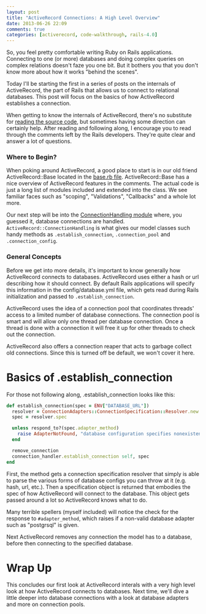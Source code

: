 ```yaml
---
layout: post
title: "ActiveRecord Connections: A High Level Overview"
date: 2013-06-26 22:09
comments: true
categories: [activerecord, code-walkthrough, rails-4.0]
---
```


So, you feel pretty comfortable writing Ruby on Rails applications. Connecting to one (or more) databases and doing complex queries on complex relations doesn't faze you one bit. But it bothers you that you don't know more about how it works "behind the scenes".

Today I'll be starting the first in a series of posts on the internals of ActiveRecord, the part of Rails that allows us to connect to relational databases. This post will focus on the basics of how ActiveRecord establishes a connection.

When getting to know the internals of ActiveRecord, there's no substitute for [reading the source code](https://github.com/rails/rails/tree/v4.0.0/activerecord), but sometimes having some direction can certainly help. After reading and following along, I encourage you to read through the comments left by the Rails developers. They're quite clear and answer a lot of questions.

### Where to Begin?
When poking around ActiveRecord, a good place to start is in our old friend ActiveRecord::Base located in the [base.rb file](https://github.com/rails/rails/blob/v4.0.0/activerecord/lib/active_record/base.rb). ActiveRecord::Base has a nice overview of ActiveRecord features in the comments. The actual code is just a long list of modules included and extended into the class. We see familiar faces such as "scoping", "Validations", "Callbacks" and a whole lot more.

Our next step will be into the [ConnectionHandling module](https://github.com/rails/rails/blob/v4.0.0/activerecord/lib/active_record/connection_handling.rb) where, you guessed it, database connections are handled. `ActiveRecord::ConnectionHandling` is what gives our model classes such handy methods as `.establish_connection`, `.connection_pool` and `.connection_config`.

### General Concepts
Before we get into more details, it's important to know generally how ActiveRecord connects to databases. ActiveRecord uses either a hash or url describing how it should connect. By default Rails applications will specify this information in the config/database.yml file, which gets read during Rails initialization and passed to `.establish_connection`.

ActiveRecord uses the idea of a connection pool that coordinates threads'
access to a limited number of database connections. The connection pool is
smart and will allow only one thread per database connection. Once a thread is
done with a connection it will free it up for other threads to check out the
connection.

ActiveRecord also offers a connection reaper that acts to garbage collect old
connections. Since this is turned off be default, we won't cover it here.

# Basics of .establish_connection
For those not following along, .establish_connection looks like this:

``` ruby
def establish_connection(spec = ENV["DATABASE_URL"])
  resolver = ConnectionAdapters::ConnectionSpecification::Resolver.new spec, configurations
  spec = resolver.spec

  unless respond_to?(spec.adapter_method)
    raise AdapterNotFound, "database configuration specifies nonexistent #{spec.config[:adapter]} adapter"
  end

  remove_connection
  connection_handler.establish_connection self, spec
end
```

First, the method gets a connection specification resolver that simply is able to parse the various forms of database configs you can throw at it (e.g. hash, url, etc.). Then a specification object is returned that embodies the spec of how ActiveRecord will connect to the database. This object gets passed around a lot so ActiveRecord knows what to do.

Many terrible spellers (myself included) will notice the check for the response to `#adapter_method`, which raises if a non-valid database adapter such as "postgrsql" is given.

Next ActiveRecord removes any connection the model has to a database, before then connecting to the specified database.

# Wrap Up

This concludes our first look at ActiveRecord interals with a very high level look at how ActiveRecord connects to databases. Next time, we'll dive a little deeper into database connections with a look at database adapters and more on connection pools.
